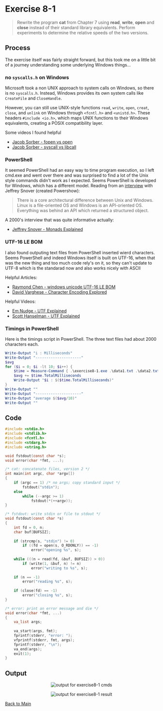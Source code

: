 # Exercise 8-1

> Rewrite the program **cat** from Chapter 7 using **read**, **write**, **open** and **close** instead of their standard library equivalents.
> Perform experiments to determine the relative speeds of the two versions.

## Process
The exercise itself was fairly straight forward, but this took me on a little bit of a journey understanding some underlying Windows things...

### no `syscalls.h` on Windows
Microsoft took a non UNIX approach to system calls on Windows, so there is no `syscalls.h`. 
Instead, Windows provides its own system calls like `CreateFile` and `CloseHandle`.

However, you can still use UNIX-style functions  `read`, `write`, `open`, `creat`, 
`close`, and `unlink` on Windows through `<fcntl.h>` and `<unistd.h>`. 
These headers `#include <io.h>`, which maps UNIX functions to their Windows equivalents, creating a POSIX compatibility layer.

Some videos I found helpful
- [Jacob Sorber - fopen vs open](https://www.youtube.com/watch?v=BQJBe4IbsvQ)
- [Jacob Sorber - syscall vs libcall](https://www.youtube.com/watch?v=2AmP7Pse4U0)

### PowerShell
It seemed PowerShell had an easy way to time program execution, so I left cmd.exe and went over there and was surprised to find 
a lot of the Unix style commands didn't work as I expected. Seems PowerShell is developed for Windows, which has a different model. 
Reading from an [interview](https://evrone.com/blog/jeffrey-snover-interview) with Jeffrey Snover (created Powershow):

> There is a core architectural difference between Unix and Windows.
> Linux is a file-oriented OS and Windows is an API-oriented OS.
> Everything was behind an API which returned a structured object.

A 2000's interview that was quite informative actually:
- [Jeffrey Snover - Monads Explained](https://www.youtube.com/watch?v=d0joo5iHCxs)

### UTF-16 LE BOM
I also found outputing text files from PowerShell inserted wierd characters. 
Seems PowerShell and indeed Windows itself is built on UTF-16, when that was the new thing and too much code rely's on it, 
so they can't update to UTF-8 which is the standarad now and also works nicely with ASCII

Helpful Articles:
- [Raymond Chen - windows unicode UTF-16 LE BOM](https://devblogs.microsoft.com/oldnewthing/20190830-00/?p=102823)
- [David Varghese - Character Encoding Explored](https://blog.davidvarghese.net/posts/character-encoding-part-2/)

Helpful Videos:
- [Em Nudge - UTF Explained](https://www.youtube.com/watch?v=uTJoJtNYcaQ)
- [Scott Hanselman - UTF Explained](https://www.youtube.com/watch?v=jeIBNn5Y5fI)

### Timings in PowerShell
Here is the timings script in PowerShell. 
The three text files had about 2000 characters each.
```powershell
Write-Output "i : Milliseconds"
Write-Output "---------------------"
$avg
for ($i = 0; $i -lt 10; $i++) {
    $time = Measure-Command { .\exercise8-1.exe .\data1.txt .\data2.txt .\data3.txt }
    $avg += $time.TotalMilliseconds
    Write-Output "$i : $($time.TotalMilliseconds)"
}
Write-Output ""
Write-Output "---------------------"
Write-Output "average $($avg/10)"
Write-Output ""
```

## Code
```c
#include <stdio.h>
#include <stdlib.h>
#include <fcntl.h>
#include <stdarg.h>
#include <string.h>

void fstdout(const char *s);
void error(char *fmt, ...);

/* cat: concatenate files, version 2 */
int main(int argc, char *argv[])
{
    if (argc == 1) /* no args; copy standard input */
        fstdout("stdin");
    else 
        while (--argc >= 1)
            fstdout(*(++argv));
}

/* fstdout: write stdin or file to stdout */
void fstdout(const char *s)
{
    int fd = 0, n;
    char buf[BUFSIZ];
    
    if (strcmp(s, "stdin") != 0)
        if ((fd = open(s, O_RDONLY)) == -1)
            error("opening %s", s);
    
    while (((n = read(fd, &buf, BUFSIZ)) > 0))
        if (write(1, &buf, n) != n) 
            error("writing to %s", s);
    
    if (n == -1) 
        error("reading %s", s);
    
    if (close(fd) == -1) 
        error("closing %s", s);
}

/* error: print an error message and die */
void error(char *fmt, ...)
{
    va_list args;
    
    va_start(args, fmt);
    fprintf(stderr, "error: ");
    vfprintf(stderr, fmt, args);
    fprintf(stderr, "\n");
    va_end(args);
    exit(1);
}
```

## Output
<p align="center">
  <image src="../assets/exercise8-1_cmds.jpg" alt="output for exercise8-1 cmds" />
</p>

<p align="center">
  <image src="../assets/exercise8-1_result.jpg" alt="output for exercise8-1 result" />
</p>

[Back to Main](../readme.md)

